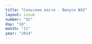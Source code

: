 ```yaml
---
title: "Сельские вести - Выпуск №92"
layout: issue
number: "92"
day: "18"
month: "11"
year: "2014"
---
```

